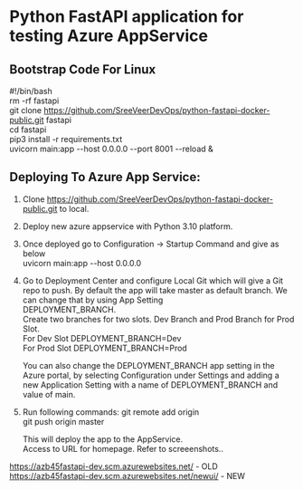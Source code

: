 # Python FastAPI application for testing Azure AppService

## Bootstrap Code For Linux 
#!/bin/bash    
rm -rf fastapi    
git clone https://github.com/SreeVeerDevOps/python-fastapi-docker-public.git fastapi      
cd fastapi     
pip3 install -r requirements.txt    
uvicorn main:app --host 0.0.0.0 --port 8001 --reload &      

## Deploying To Azure App Service:
1. Clone https://github.com/SreeVeerDevOps/python-fastapi-docker-public.git to local.  
2. Deploy new azure appservice with Python 3.10 platform.   
3. Once deployed go to Configuration -> Startup Command and give as below  
   uvicorn main:app --host 0.0.0.0  
4. Go to Deployment Center and configure Local Git which will give a Git repo to push. 
   By default the app will take master as default branch. We can change that by using App Setting  
   DEPLOYMENT_BRANCH.   
   Create two branches for two slots. Dev Branch and Prod Branch for Prod Slot.  
   For Dev Slot DEPLOYMENT_BRANCH=Dev  
   For Prod Slot DEPLOYMENT_BRANCH=Prod   

   You can also change the DEPLOYMENT_BRANCH app setting in the Azure portal, by selecting Configuration under Settings 
   and adding a new Application Setting with a name of DEPLOYMENT_BRANCH and value of main.  
6. Run following commands: 
   git remote add origin <localgit URL>   
   git push origin master  

   This will deploy the app to the AppService.  
   Access to URL for homepage. Refer to screeenshots.. 

https://azb45fastapi-dev.scm.azurewebsites.net/ - OLD    
https://azb45fastapi-dev.scm.azurewebsites.net/newui/ - NEW 

